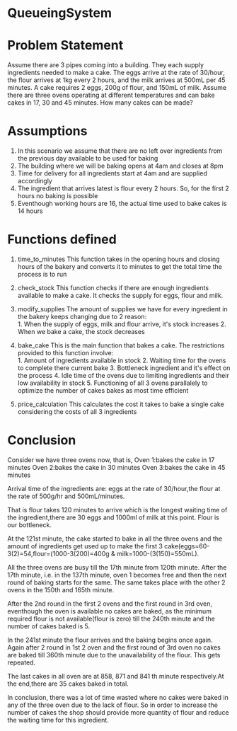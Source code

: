 # QueueingSystem

# Problem Statement
Assume there are 3 pipes coming into a building. They each supply ingredients needed to make a cake. 
The eggs arrive at the rate of 30/hour, the flour arrives at 1kg every 2 hours, and the milk arrives at 500mL per 45 minutes. 
A cake requires 2 eggs, 200g of flour, and 150mL of milk. Assume there are three ovens operating at different temperatures and can bake cakes in 17, 30  and 45 minutes.  How many cakes can be made?


# Assumptions
1. In this scenario we assume that there are no left over ingredients from the previous day available to be used for baking
2. The building where we will be baking opens at 4am and closes at 8pm
3. Time for delivery for all ingredients start at 4am and are supplied accordingly
4. The ingredient that arrives latest is flour every 2 hours. So, for the first 2 hours no baking is possible
5. Eventhough working hours are 16, the actual time used to bake cakes is 14 hours

# Functions defined
1. time_to_minutes
This function takes in the opening hours and closing hours of the bakery and converts it to minutes to get the total time the process is to run

2. check_stock
This function checks if there are enough ingredients available to make a cake. It checks the supply for eggs, flour and milk.

3. modify_supplies
The amount of supplies we have for every ingredient in the bakery keeps changing due to 2 reason:	
			1. When the supply of eggs, milk and flour arrive, it's stock increases
			2. When we bake a cake, the stock decreases

4. bake_cake
This is the main function that bakes a cake. The restrictions provided to this function involve:	
			1. Amount of ingredients available in stock
			2. Waiting time for the ovens to complete there current bake
			3. Bottleneck ingredient and it's effect on the process
			4. Idle time of the ovens due to limiting ingredients and their low availability in stock
			5. Functioning of all 3 ovens parallalely to optimize the number of cakes bakes as most time efficient

5. price_calculation
This calculates the cost it takes to bake a single cake considering the costs of all 3 ingredients


# Conclusion

Consider we have three ovens now, that is,
Oven 1:bakes the cake in 17 minutes
Oven 2:bakes the cake in 30 minutes
Oven 3:bakes the cake in 45 minutes

Arrival time of the ingredients are: eggs at the rate of 30/hour,the flour at the rate of 500g/hr and 500mL/minutes.

That is flour takes 120 minutes to arrive which is the longest waiting time of the ingredient,there are 30 eggs and 1000ml of milk at this point. Flour is our bottleneck.

At the 121st minute, the cake started to bake in all the three ovens and the amount of ingredients get used up to make the first 3 cake(eggs=60-3(2)=54,flour=(1000-3(200)=400g & milk=1000-(3(150)=550mL).

All the three ovens are busy till the 17th minute from 120th minute. After the 17th minute, i.e. in the 137th minute, oven 1 becomes free and then the next round of baking starts for the same. The same takes place with the other 2 ovens in the 150th and 165th minute.

After the 2nd round in the first 2 ovens and the first round in 3rd oven, eventhough the oven is available no cakes are baked, as the minimum required flour is not available(flour is zero) till the 240th minute and the number of cakes baked is 5.

In the 241st minute the flour arrives and the baking begins once again. Again after 2 round in 1st 2 oven and the first round of 3rd oven no cakes are baked till 360th minute due to the unavailability of the flour. This gets repeated.

The last cakes in all oven are at 858, 871 and 841 th minute respectively.At the end,there are 35 cakes baked in total.

In conclusion, there was a lot of time wasted where no cakes were baked in any of the three oven due to the lack of flour. So in order to increase the number of cakes the shop should provide more quantity of flour and reduce the waiting time for this ingredient.

